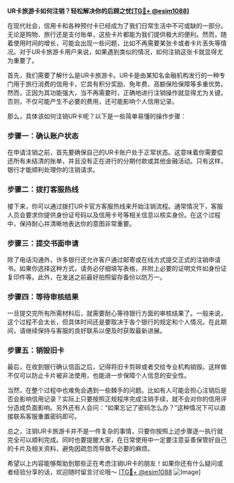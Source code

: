 **UR卡旅游卡如何注销？轻松解决你的后顾之忧[[TG💪+ @esim1088](https://t.me/s/esim1088)]**

在现代社会，信用卡和各种预付卡已经成为了我们日常生活中不可或缺的一部分。无论是购物、旅行还是支付账单，这些卡片都能为我们提供极大的便利。然而，随着使用时间的增长，可能会出现一些问题，比如不再需要某张卡或者卡片丢失等情况。对于UR卡旅游卡用户来说，如果遇到类似的情况，如何注销这张卡就显得尤为重要了。

首先，我们需要了解什么是UR卡旅游卡。UR卡是由某知名金融机构发行的一种专门用于旅行消费的信用卡，它具有积分奖励、免年费、高额保险保障等多重优势。然而，正因为其功能强大，当不再需要时，正确地进行注销操作就显得尤为关键。否则，不仅可能产生不必要的费用，还可能影响个人信用记录。

那么，具体该如何注销UR卡呢？以下是一些简单易懂的操作步骤：

### 步骤一：确认账户状态

在申请注销之前，首先要确保自己的UR卡账户处于正常状态。这意味着你需要偿还所有未结清的账单，并且没有正在进行的分期付款或其他金融活动。只有这样，银行才能顺利处理你的注销请求。

### 步骤二：拨打客服热线

接下来，你可以通过拨打UR卡官方客服热线来开始注销流程。通常情况下，客服人员会要求你提供身份证号码以及信用卡号等相关信息以核实身份。在这个过程中，保持耐心并清晰地表达你的意图非常重要。

### 步骤三：提交书面申请

除了电话沟通外，许多银行还允许客户通过邮寄或在线方式提交正式的注销申请书。如果你选择这种方式，请务必仔细填写表格，并附上必要的证明文件如身份证复印件等。此外，在发送之前最好拍照留存备份以防万一。

### 步骤四：等待审核结果

一旦提交完所有所需材料后，就需要耐心等待银行方面的审核结果了。一般来说，这个过程不会太长，但具体时间还是要取决于各个银行的规定和个人情况。在此期间，请继续保持与客服的良好联系以便及时获取最新进展。

### 步骤五：销毁旧卡

最后，在收到银行确认信函之后，记得将旧卡剪碎或者交给专业机构销毁。这样做不仅可以防止卡片被非法使用，也能进一步保障个人信息的安全性。

当然，在整个过程中也难免会遇到一些棘手的问题。比如有人可能会担心注销后是否会影响信用记录？实际上只要按照正规程序完成注销手续，就不会对你的信用评分造成负面影响。另外还有人会问：“如果忘记了密码怎么办？”这种情况下可以直接联系客服重置密码即可。

总之，注销UR卡旅游卡并不是一件复杂的事情，只要你按照上述步骤逐一执行就完全可以顺利完成。同时也要提醒大家，在日常使用中一定要注意妥善保管好自己的卡片及相关资料，避免因疏忽而导致不必要的麻烦。

希望以上内容能够帮助到那些正在考虑注销UR卡的朋友！如果你还有什么疑问或者经验分享的话，欢迎随时留言讨论哦～ [[TG💪+ @esim1088](https://t.me/s/esim1088) ![Image](https://i.postimg.cc/4NQfJmqS/Snipaste-2025-05-13-00-14-12.png)]